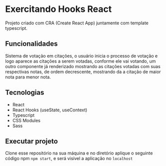 # Exercitando Hooks React
Projeto criado com CRA (Create React App) juntamente com template typescript.

## Funcionalidades
Sistema de votação em citações, o usuário inicia o processo de votação e logo aparece
as citações a serem votadas, conforme ele vai votando, um outro componente já renderizado 
mostrando as citações votadas com suas respectivas notas, de ordem decrescente, mostrando
da a citação de maior nota para menor nota.

## Tecnologias
- React
- React Hooks (useState, useContext)
- Typescript
- CSS Modules
- Sass

## Executar projeto
Clone esse repositório na sua máquina e no diretório aplique o seguinte código npm
`npm start`, e será visível a aplicação no `localhost`